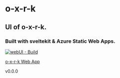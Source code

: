 # o-x-r-k

## UI of o-x-r-k.

### Built with sveltekit & Azure Static Web Apps.

[![webUI - Build](https://github.com/bitsnorbytes/o-x-r-k/actions/workflows/veil.yaml/badge.svg)](https://github.com/bitsnorbytes/o-x-r-k/actions/workflows/veil.yaml)

[o-x-r-k Web App](https://purple-field-0e87d9210.5.azurestaticapps.net/)

v0.0.0
